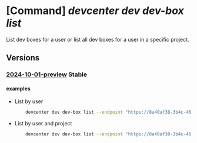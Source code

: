 # [Command] _devcenter dev dev-box list_

List dev boxes for a user or list all dev boxes for a user in a specific project.

## Versions

### [2024-10-01-preview](/Resources/data-plane/microsoft.devcenter/L3Byb2plY3RzL3t9L3VzZXJzL3t9L2RldmJveGVz/2024-10-01-preview.xml) **Stable**

<!-- data-plane:microsoft.devcenter /projects/{}/users/{}/devboxes 2024-10-01-preview -->
<!-- data-plane:microsoft.devcenter /users/{}/devboxes 2024-10-01-preview -->

#### examples

- List by user
    ```bash
        devcenter dev dev-box list --endpoint "https://8a40af38-3b4c-4672-a6a4-5e964b1870ed-contosodevcenter.centralus.devcenter.azure.com/" --user-id "00000000-0000-0000-0000-000000000000"
    ```

- List by user and project
    ```bash
        devcenter dev dev-box list --endpoint "https://8a40af38-3b4c-4672-a6a4-5e964b1870ed-contosodevcenter.centralus.devcenter.azure.com/" --project-name "DevProject" --user-id "00000000-0000-0000-0000-000000000000"
    ```
